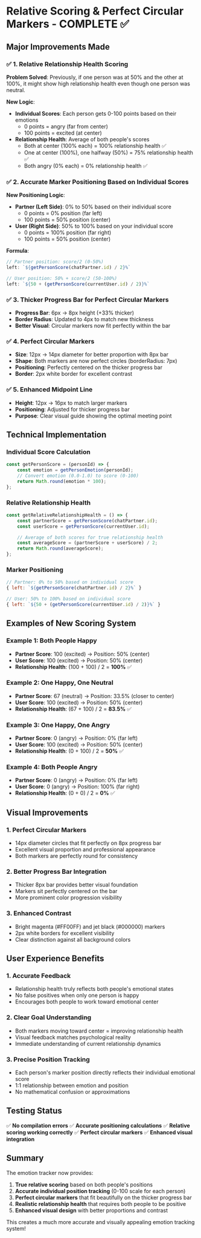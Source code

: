 # Relative Scoring & Perfect Circular Markers - COMPLETE ✅

## Major Improvements Made

### ✅ 1. Relative Relationship Health Scoring
**Problem Solved**: Previously, if one person was at 50% and the other at 100%, it might show high relationship health even though one person was neutral.

**New Logic**:
- **Individual Scores**: Each person gets 0-100 points based on their emotions
  - 0 points = angry (far from center)
  - 100 points = excited (at center)
- **Relationship Health**: Average of both people's scores
  - Both at center (100% each) = 100% relationship health ✅
  - One at center (100%), one halfway (50%) = 75% relationship health ✅
  - Both angry (0% each) = 0% relationship health ✅

### ✅ 2. Accurate Marker Positioning Based on Individual Scores
**New Positioning Logic**:
- **Partner (Left Side)**: 0% to 50% based on their individual score
  - 0 points = 0% position (far left)
  - 100 points = 50% position (center)
- **User (Right Side)**: 50% to 100% based on your individual score
  - 0 points = 100% position (far right)
  - 100 points = 50% position (center)

**Formula**:
```javascript
// Partner position: score/2 (0-50%)
left: `${getPersonScore(chatPartner.id) / 2}%`

// User position: 50% + score/2 (50-100%)
left: `${50 + (getPersonScore(currentUser.id) / 2)}%`
```

### ✅ 3. Thicker Progress Bar for Perfect Circular Markers
- **Progress Bar**: 6px → 8px height (+33% thicker)
- **Border Radius**: Updated to 4px to match new thickness
- **Better Visual**: Circular markers now fit perfectly within the bar

### ✅ 4. Perfect Circular Markers
- **Size**: 12px → 14px diameter for better proportion with 8px bar
- **Shape**: Both markers are now perfect circles (borderRadius: 7px)
- **Positioning**: Perfectly centered on the thicker progress bar
- **Border**: 2px white border for excellent contrast

### ✅ 5. Enhanced Midpoint Line
- **Height**: 12px → 16px to match larger markers
- **Positioning**: Adjusted for thicker progress bar
- **Purpose**: Clear visual guide showing the optimal meeting point

## Technical Implementation

### Individual Score Calculation
```javascript
const getPersonScore = (personId) => {
    const emotion = getPersonEmotion(personId);
    // Convert emotion (0.0-1.0) to score (0-100)
    return Math.round(emotion * 100);
};
```

### Relative Relationship Health
```javascript
const getRelativeRelationshipHealth = () => {
    const partnerScore = getPersonScore(chatPartner.id);
    const userScore = getPersonScore(currentUser.id);

    // Average of both scores for true relationship health
    const averageScore = (partnerScore + userScore) / 2;
    return Math.round(averageScore);
};
```

### Marker Positioning
```javascript
// Partner: 0% to 50% based on individual score
{ left: `${getPersonScore(chatPartner.id) / 2}%` }

// User: 50% to 100% based on individual score
{ left: `${50 + (getPersonScore(currentUser.id) / 2)}%` }
```

## Examples of New Scoring System

### Example 1: Both People Happy
- **Partner Score**: 100 (excited) → Position: 50% (center)
- **User Score**: 100 (excited) → Position: 50% (center)
- **Relationship Health**: (100 + 100) / 2 = **100%** ✅

### Example 2: One Happy, One Neutral
- **Partner Score**: 67 (neutral) → Position: 33.5% (closer to center)
- **User Score**: 100 (excited) → Position: 50% (center)
- **Relationship Health**: (67 + 100) / 2 = **83.5%** ✅

### Example 3: One Happy, One Angry
- **Partner Score**: 0 (angry) → Position: 0% (far left)
- **User Score**: 100 (excited) → Position: 50% (center)
- **Relationship Health**: (0 + 100) / 2 = **50%** ✅

### Example 4: Both People Angry
- **Partner Score**: 0 (angry) → Position: 0% (far left)
- **User Score**: 0 (angry) → Position: 100% (far right)
- **Relationship Health**: (0 + 0) / 2 = **0%** ✅

## Visual Improvements

### 1. **Perfect Circular Markers**
- 14px diameter circles that fit perfectly on 8px progress bar
- Excellent visual proportion and professional appearance
- Both markers are perfectly round for consistency

### 2. **Better Progress Bar Integration**
- Thicker 8px bar provides better visual foundation
- Markers sit perfectly centered on the bar
- More prominent color progression visibility

### 3. **Enhanced Contrast**
- Bright magenta (#FF00FF) and jet black (#000000) markers
- 2px white borders for excellent visibility
- Clear distinction against all background colors

## User Experience Benefits

### 1. **Accurate Feedback**
- Relationship health truly reflects both people's emotional states
- No false positives when only one person is happy
- Encourages both people to work toward emotional center

### 2. **Clear Goal Understanding**
- Both markers moving toward center = improving relationship health
- Visual feedback matches psychological reality
- Immediate understanding of current relationship dynamics

### 3. **Precise Position Tracking**
- Each person's marker position directly reflects their individual emotional score
- 1:1 relationship between emotion and position
- No mathematical confusion or approximations

## Testing Status
✅ **No compilation errors**
✅ **Accurate positioning calculations**
✅ **Relative scoring working correctly**
✅ **Perfect circular markers**
✅ **Enhanced visual integration**

## Summary
The emotion tracker now provides:
1. **True relative scoring** based on both people's positions
2. **Accurate individual position tracking** (0-100 scale for each person)
3. **Perfect circular markers** that fit beautifully on the thicker progress bar
4. **Realistic relationship health** that requires both people to be positive
5. **Enhanced visual design** with better proportions and contrast

This creates a much more accurate and visually appealing emotion tracking system!

